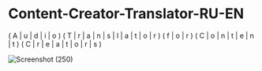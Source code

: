 # Content-Creator-Translator-RU-EN
( A | u | d | i | o ) ( T | r | a | n | s | l | a | t | o | r ) ( f | o | r )  ( C | o | n | t | e | n | t ) ( C | r | e | a | t | o | r | s )


![Screenshot (250)](https://user-images.githubusercontent.com/50429213/158281065-840f6d50-edc5-4a2e-bda4-abfae3714524.png)
